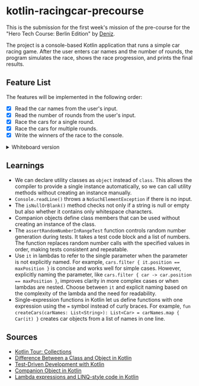# kotlin-racingcar-precourse

This is the submission for the first week's mission of the pre-course for the "Hero Tech Course: Berlin Edition" by [Deniz](https://github.com/deniz-oezdemir).

The project is a console-based Kotlin application that runs a simple car racing game. After the user enters car names and the number of rounds, the program simulates the race, shows the race progression, and prints the final results.

## Feature List

The features will be implemented in the following order:
- [x] Read the car names from the user's input.
- [x] Read the number of rounds from the user's input.
- [x] Race the cars for a single round.
- [x] Race the cars for multiple rounds.
- [x] Write the winners of the race to the console.

<details>
<summary>Whiteboard version</summary>

![Photo](assets/Image%202025-04-18%20at%2011.22.18.jpeg)
</details>

## Learnings

- We can declare utility classes as `object` instead of `class`. This allows the compiler to provide a single instance automatically, so we can call utility methods without creating an instance manually.
- `Console.readLine()` throws a `NoSuchElementException` if there is no input.
- The `isNullOrBlank()` method checks not only if a string is null or empty but also whether it contains only whitespace characters.
- Companion objects define class members that can be used without creating an instance of the class.
- The `assertRandomNumberInRangeTest` function controls random number generation during tests. It takes a test code block and a list of numbers. The function replaces random number calls with the specified values in order, making tests consistent and repeatable.
- Use `it` in lambdas to refer to the single parameter when the parameter is not explicitly named. For example, `cars.filter { it.position == maxPosition }` is concise and works well for simple cases. However, explicitly naming the parameter, like `cars.filter { car -> car.position == maxPosition }`, improves clarity in more complex cases or when lambdas are nested. Choose between `it` and explicit naming based on the complexity of the lambda and the need for readability.
- Single-expression functions in Kotlin let us define functions with one expression using the `=` symbol instead of curly braces. For example, `fun createCars(carNames: List<String>): List<Car> = carNames.map { Car(it) }` creates car objects from a list of names in one line.

## Sources

- [Kotlin Tour: Collections](https://kotlinlang.org/docs/kotlin-tour-collections.html)
- [Difference Between a Class and Object in Kotlin](https://stackoverflow.com/questions/44255946/difference-between-a-class-and-object-in-kotlin)
- [Test-Driven Development with Kotlin](https://www.jetbrains.com/help/idea/tdd-with-kotlin.html)
- [Companion Object in Kotlin](https://www.baeldung.com/kotlin/companion-object)
- [Lambda expressions and LINQ-style code in Kotlin](https://kotlinlang.org/docs/lambdas.html#underscore-for-unused-variables)

